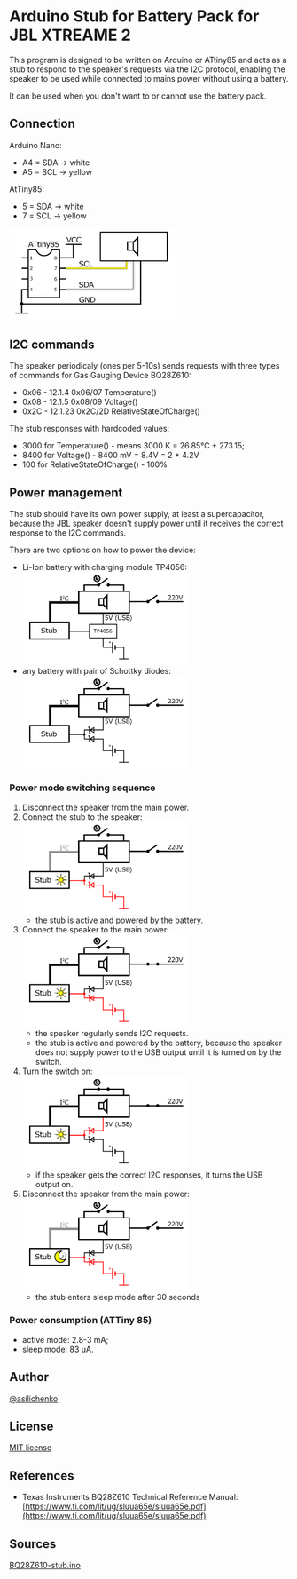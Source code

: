 # Arduino Stub for Battery Pack for JBL XTREAME 2

This program is designed to be written on Arduino or ATtiny85 and acts as a stub to respond to the speaker's requests via the I2C protocol, 
enabling the speaker to be used while connected to mains power without using a battery.

It can be used when you don't want to or cannot use the battery pack.

## Connection

Arduino Nano:
 - A4 = SDA -> white
 - A5 = SCL -> yellow

AtTiny85:
 - 5 = SDA -> white
 - 7 = SCL -> yellow

<img width="300" src="img/i2c-connection.png" alt="ATtiny85 I2C to JBL connection"/>

## I2C commands

The speaker periodicaly (ones per 5-10s) sends requests with three types of commands
for Gas Gauging Device BQ28Z610:
- 0x06 - 12.1.4 0x06/07 Temperature()
- 0x08 - 12.1.5 0x08/09 Voltage()
- 0x2C - 12.1.23 0x2C/2D RelativeStateOfCharge()

The stub responses with hardcoded values:
- 3000 for Temperature() - means 3000 K = 26.85°C + 273.15;
- 8400 for Voltage() - 8400 mV = 8.4V = 2 * 4.2V
- 100 for RelativeStateOfCharge() - 100%

## Power management

The stub should have its own power supply, at least a supercapacitor, 
because the JBL speaker doesn't supply power until it receives the correct response
to the I2C commands.

There are two options on how to power the device:
- Li-Ion battery with charging module TP4056:<br/>
  <img width="300" src="img/stub-powered-li-ion-tp4056.png" alt="stub powered li-ion tp4056"/>
- any battery with pair of Schottky diodes:<br/>
  <img width="300" src="img/stub-powered-battery-diodes.png" alt="stub powered battery diodes"/>

### Power mode switching sequence
1. Disconnect the speaker from the main power.
2. Connect the stub to the speaker:<br/>
   <img width="300" src="img/stub-active-speaker-main-off.png" alt="stub active speaker main off"/><br/>
   - the stub is active and powered by the battery.
3. Connect the speaker to the main power:<br/>
    <img width="300" src="img/stub-active-speaker-220-on-switch-off.png" alt="stub: active; speaker: 220 on; switch off"/><br/>
    - the speaker regularly sends I2C requests.
    - the stub is active and powered by the battery, because the speaker does not supply power to the USB output until it is turned on by the switch.
4. Turn the switch on:<br/>
    <img width="300" src="img/stub-active-speaker-220-on-switch-on.png" alt="stub active; speaker: 220 on; switch on"/><br/>
    - if the speaker gets the correct I2C responses, it turns the USB output on.
5. Disconnect the speaker from the main power:<br/>
    <img width="300" src="img/stub-sleep-speaker-220-off.png" alt="stub sleep; speaker 220 off"/><br/>
    - the stub enters sleep mode after 30 seconds

### Power consumption (ATTiny 85)
- active mode: 2.8-3 mA;
- sleep mode: 83 uA.

## Author
[@asilichenko](https://github.com/asilichenko)

## License
[MIT license](/LICENSE)

## References
- Texas Instruments BQ28Z610 Technical Reference Manual: [https://www.ti.com/lit/ug/sluua65e/sluua65e.pdf](https://www.ti.com/lit/ug/sluua65e/sluua65e.pdf)

## Sources
[BQ28Z610-stub.ino](BQ28Z610-stub.ino)
